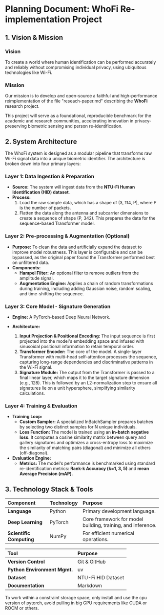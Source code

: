 # **Planning Document: WhoFi Re-implementation Project**

## **1\. Vision & Mission**

### **Vision**

To create a world where human identification can be performed accurately and reliably without compromising individual privacy, using ubiquitous technologies like Wi-Fi.

### **Mission**

Our mission is to develop and open-source a faithful and high-performance reimplementation of the file "reseach-paper.md" describing the **WhoFi** research project.

This project will serve as a foundational, reproducible benchmark for the academic and research communities, accelerating innovation in privacy-preserving biometric sensing and person re-identification.

## **2\. System Architecture**

The WhoFi system is designed as a modular pipeline that transforms raw Wi-Fi signal data into a unique biometric identifier. The architecture is broken down into four primary layers:

### **Layer 1: Data Ingestion & Preparation**

* **Source:** The system will ingest data from the **NTU-Fi Human Identification (HID) dataset**.
* **Process:**
  1. Load the raw sample data, which has a shape of (3, 114, P), where P is the number of packets.
  2. Flatten the data along the antenna and subcarrier dimensions to create a sequence of shape (P, 342). This prepares the data for the sequence-based Transformer model.

### **Layer 2: Pre-processing & Augmentation (Optional)**

* **Purpose:** To clean the data and artificially expand the dataset to improve model robustness. This layer is configurable and can be bypassed, as the original paper found the Transformer performed best on unfiltered data.
* **Components:**
  * **Hampel Filter:** An optional filter to remove outliers from the amplitude signal.
  * **Augmentation Engine:** Applies a chain of random transformations during training, including adding Gaussian noise, random scaling, and time-shifting the sequence.

### **Layer 3: Core Model \- Signature Generation**

* **Engine:** A PyTorch-based Deep Neural Network.

* **Architecture:**
  1. **Input Projection & Positional Encoding:** The input sequence is first projected into the model's embedding space and infused with sinusoidal positional information to retain temporal order.
  2. **Transformer Encoder:** The core of the model. A single-layer Transformer with multi-head self-attention processes the sequence, capturing long-range dependencies and discriminative patterns in the Wi-Fi signal.
  3. **Signature Module:** The output from the Transformer is passed to a final linear layer, which maps it to the target signature dimension (e.g., 128). This is followed by an L2-normalization step to ensure all signatures lie on a unit hypersphere, simplifying similarity calculations.

### **Layer 4: Training & Evaluation**

* **Training Loop:**
  * **Custom Sampler:** A specialized InBatchSampler prepares batches by selecting two distinct samples for N unique individuals.
  * **Loss Function:** The model is trained using an **in-batch negative loss**. It computes a cosine similarity matrix between query and gallery signatures and optimizes a cross-entropy loss to maximize the similarity of matching pairs (diagonal) and minimize all others (off-diagonal).
* **Evaluation Engine:**
  * **Metrics:** The model's performance is benchmarked using standard re-identification metrics: **Rank-k Accuracy (k=1, 3, 5\)** and **mean Average Precision (mAP)**.

## **3\. Technology Stack & Tools**

| Component | Technology | Purpose |
| :---- | :---- | :---- |
| **Language** | Python | Primary development language. |
| **Deep Learning** | PyTorch | Core framework for model building, training, and inference. |
| **Scientific Computing** | NumPy | For efficient numerical operations. |

| Tool | Purpose |
| :---- | :---- |
| **Version Control** | Git & GitHub |
| **Python Environment Mgmt.** | uv |
| **Dataset** | NTU-Fi HID Dataset |
| **Documentation** | Markdown |

To work within a constraint storage space, only install and use the cpu version of pytorch,
avoid pulling in big GPU requirements like CUDA or ROCM or others.
